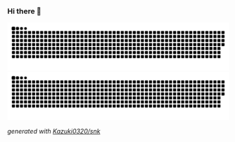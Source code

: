 ### Hi there 👋

<!--
**Kazuki0320/Kazuki0320** is a ✨ _special_ ✨ repository because its `README.md` (this file) appears on your GitHub profile.

Here are some ideas to get you started:

- 🔭 I’m currently working on ...
- 🌱 I’m currently learning ...
- 👯 I’m looking to collaborate on ...
- 🤔 I’m looking for help with ...
- 💬 Ask me about ...
- 📫 How to reach me: ...
- 😄 Pronouns: ...
- ⚡ Fun fact: ...
-->
 
 ![github contribution grid snake animation](https://raw.githubusercontent.com/Kazuki0320/Kazuki0320/output/github-contribution-grid-snake-dark.svg#gh-dark-mode-only)![github contribution grid snake animation](https://raw.githubusercontent.com/Kazuki0320/Kazuki0320/output/github-contribution-grid-snake.svg#gh-light-mode-only)


_generated with [Kazuki0320/snk](https://github.com/Kazuki0320/snk)_
